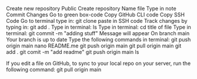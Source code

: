 
Create new repository
Public
Create repository
Name file
Type in note
Commit Changes
Go to green box-code
Copy GitHub CLI code
Copy SSH Code
Go to terminal type in: git clone paste in SSH code
Track changes by typing in: git add .
Type in terminal: ls
Type in terminal: cd title of file
Type in terminal: git commit -m "adding stuff"
Message will appear On branch main Your branch is up to date
Type the following commands in terminal:
git push origin main
nano README.me
git push origin main
git pull origin main
git add .
git comit -m "add readme"
git push origin main
ls

If you edit a file on GitHub, to sync to your local repo on your server, run the following command:
git pull origin main
